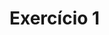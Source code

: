 # Exercício 1

<!-- Centralizar `header` e o bloco que contém o corpo do texto. 

**NO ENTANTO**, o corpo do texto não deve estar alinhado no centro. -->
